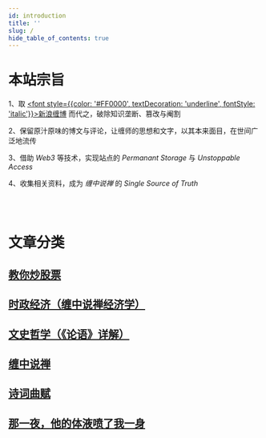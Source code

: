 ```yaml
---
id: introduction
title: ''
slug: /
hide_table_of_contents: true
---
```


<div style={{textAlign:'center'}}>

# 本站宗旨

<div style={{color: '#FF0000', fontSize: '18px', fontWeight: 'bold', display: 'inline-block', textAlign: 'left'}}>

1、取 [<font style={{color: '#FF0000', textDecoration: 'underline', fontStyle: 'italic'}}>新浪缠博</font>](http://blog.sina.com.cn/chzhshch) 而代之，破除知识垄断、篡改与阉割

2、保留原汁原味的博文与评论，让缠师的思想和文字，以其本来面目，在世间广泛地流传

3、借助 *Web3* 等技术，实现站点的 *Permanant Storage* 与 *Unstoppable Access*

4、收集相关资料，成为 *缠中说禅* 的 *Single Source of Truth*
</div>
<br/><br/>

# 文章分类

## [教你炒股票](stocks/001)

## [时政经济（缠中说禅经济学）](economics/20060225)

## [文史哲学（《论语》详解）](confucius/20060204)

## [缠中说禅](zen/intro)

## [诗词曲赋](poems/linjiangxian)

## [那一夜，他的体液喷了我一身](fluid/01)

</div>